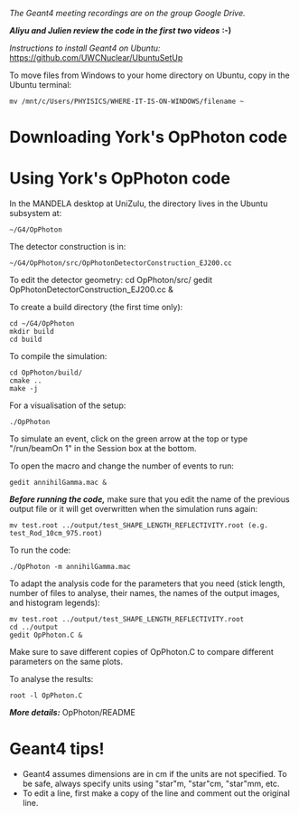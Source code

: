 *The Geant4 meeting recordings are on the group Google Drive.*

***Aliyu and Julien review the code in the first two videos*** **:-)**

*Instructions to install Geant4 on Ubuntu:* https://github.com/UWCNuclear/UbuntuSetUp

To move files from Windows to your home directory on Ubuntu, copy in the Ubuntu terminal:

    mv /mnt/c/Users/PHYISICS/WHERE-IT-IS-ON-WINDOWS/filename ~

# Downloading York's OpPhoton code



# Using York's OpPhoton code

In the MANDELA desktop at UniZulu, the directory lives in the Ubuntu subsystem at:

    ~/G4/OpPhoton

The detector construction is in:

    ~/G4/OpPhoton/src/OpPhotonDetectorConstruction_EJ200.cc
    
To edit the detector geometry:
    cd OpPhoton/src/
    gedit OpPhotonDetectorConstruction_EJ200.cc &

To create a build directory (the first time only):

    cd ~/G4/OpPhoton
    mkdir build
    cd build
      
To compile the simulation:

    cd OpPhoton/build/
    cmake ..
    make -j
      

For a visualisation of the setup:

    ./OpPhoton
      
To simulate an event, click on the green arrow at the top or type "/run/beamOn 1" in the Session box at the bottom.
 
To open the macro and change the number of events to run:

    gedit annihilGamma.mac &

***Before running the code,*** make sure that you edit the name of the previous output file or it will get overwritten when the simulation runs again:

    mv test.root ../output/test_SHAPE_LENGTH_REFLECTIVITY.root (e.g. test_Rod_10cm_975.root)

To run the code:

    ./OpPhoton -m annihilGamma.mac
        
To adapt the analysis code for the parameters that you need (stick length, number of files to analyse, their names, the names of the output images, and histogram legends):  

    mv test.root ../output/test_SHAPE_LENGTH_REFLECTIVITY.root
    cd ../output
    gedit OpPhoton.C &

Make sure to save different copies of OpPhoton.C to compare different parameters on the same plots.

To analyse the results:

    root -l OpPhoton.C
      
***More details:*** OpPhoton/README


# Geant4 tips!

- Geant4 assumes dimensions are in cm if the units are not specified. To be safe, always specify units using "star"m, "star"cm, "star"mm, etc.
- To edit a line, first make a copy of the line and comment out the original line.
